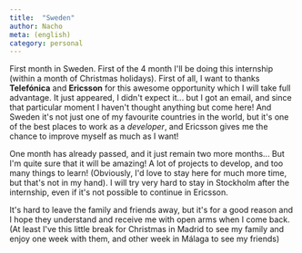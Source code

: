 ```yaml
---
title:  "Sweden"
author: Nacho
meta: (english)
category: personal
---
```


First month in Sweden. First of the 4 month I'll be doing this internship (within a month of Christmas holidays).
First of all, I want to thanks **Telefónica** and **Ericsson** for this awesome opportunity which I will take full advantage.
It just appeared, I didn't expect it... but I got an email, and since that particular moment I haven't thought anything but come here!
And Sweden it's not just one of my favourite countries in the world, but it's one of the best places to work as a _developer_, and Ericsson gives me the chance to improve myself as much as I want!

One month has already passed, and it just remain two more months... But I'm quite sure that it will be amazing!
A lot of projects to develop, and too many things to learn! (Obviously, I'd love to stay here for much more time, but that's not in my hand).
I will try very hard to stay in Stockholm after the internship, even if it's not possible to continue in Ericsson.

It's hard to leave the family and friends away, but it's for a good reason and I hope they understand and receive me with open arms when I come back.
(At least I've this little break for Christmas in Madrid to see my family and enjoy one week with them, and other week in Málaga to see my friends)
